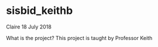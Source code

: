 sisbid\_keithb
================
Claire
18 July 2018

What is the project? 
This project is taught by Professor Keith
